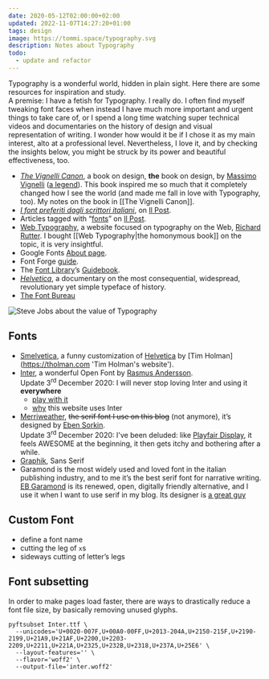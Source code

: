 ```yaml
---
date: 2020-05-12T02:00:00+02:00
updated: 2022-11-07T14:27:20+01:00
tags: design
image: https://tommi.space/typography.svg
description: Notes about Typography
todo:
  - update and refactor
---
```


Typography is a wonderful world, hidden in plain sight. Here there are some resources for inspiration and study.  
A premise: I have a fetish for Typography. I really do. I often find myself tweaking font faces when instead I have much more important and urgent things to take care of, or I spend a long time watching super technical videos and documentaries on the history of design and visual representation of writing. I wonder how would it be if I chose it as my main interest, alto at a professional level. Nevertheless, I love it, and by checking the insights below, you might be struck by its power and beautiful effectiveness, too.

- [<cite>The Vignelli Canon</cite>](https://rationale-design.com/resources/vignelli-canon/ 'The Vignelli Canon on Rationale Design'), a book on design, **the** book on design, by [Massimo Vignelli](https://www.wikiwand.com/en/Massimo_Vignelli 'Massimo Vignelli on Wikipedia') ([a legend](https://nyti.ms/1mzoUBo 'Massimo Vignelli, Visionary Designer Who Untangled the Subway, Dies at 83')). This book inspired me so much that it completely changed how I see the world (and made me fall in love with Typography, too). My notes on the book in [[The Vignelli Canon]].
- [*I font preferiti dagli scrittori italiani*](https://www.ilpost.it/2020/02/09/font-preferiti-scrittori-italiani/ 'I font preferiti dagli scrittori italiani - Il Post'), on [Il Post](https://ilpost.it).
- Articles tagged with “[fonts](https://www.ilpost.it/tag/font/)” on [Il Post](https://ilpost.it).
- [Web Typography](http://webtypography.net/ 'Web Typography'), a website focused on typography on the Web, [Richard Rutter](http://clagnut.com/ 'Richard Rutter'). I bought [[Web Typography|the homonymous book]] on the topic, it is very insightful.
- Google Fonts [About page](https://fonts.google.com/about 'Google Fonts About page').
- Font Forge [guide](http://designwithfontforge.com/en-US/index.html).
- The [Font Library](https://fontlibrary.org/ 'Font Library')’s [Guidebook](https://fontlibrary.org/en/guidebook 'Guidebook page on Font Library').
- [*Helvetica*](https://www.imdb.com/title/tt0847817/ 'Helvetica on IMDb'), a documentary on the most consequential, widespread, revolutionary yet simple typeface of history.
- [The Font Bureau](https://fontbureau.typenetwork.com/ 'The Font Bureau')

![Steve Jobs about the value of Typography](https://youtu.be/UF8uR6Z6KLc?t=209)

## Fonts

- [Smelvetica](http://tholman.com/post/smelvetica 'Smelvetica on Tim Holman website'), a funny customization of [Helvetica](https://en.wikipedia.org/wiki/Helvetica 'Helvetica on Wikipedia') by [Tim Holman](<https://tholman.com> 'Tim Holman's website').
- [Inter](https://rsms.me/inter 'Inter official website'), a wonderful Open Font by [Rasmus Andersson](https://rsms.me 'Rasmus Andersson’s website').  
Update 3<sup>rd</sup> December 2020: I will never stop loving Inter and using it **everywhere**
	- [play with it](https://rsms.me/inter/lab/ 'Inter lab')
	- [why](/genesi#tipografia 'Genesi, tipografia') this website uses Inter
- [Merriweather](https://github.com/SorkinType/Merriweather), ~~the serif font I use on this blog~~ (not anymore), it’s designed by [Eben Sorkin](http://sorkintype.com/about.html 'About Eben Sorkin').  
Update 3<sup>rd</sup> December 2020: I've been deluded: like [Playfair Display](https://github.com/clauseggers/Playfair-Display), it feels AWESOME at the beginning, it then gets itchy and bothering after a while.
- [Graphik](https://commercialtype.com/catalog/graphik), Sans Serif
- Garamond is the most widely used and loved font in the italian publishing industry, and to me it’s the best serif font for narrative writing. [EB Garamond](http://www.georgduffner.at/ebgaramond/ 'EB Garamond official website') is its renewed, open, digitally friendly alternative, and I use it when I want to use serif in my blog. Its designer is [a great guy](http://georgduffner.at/ 'George Duffner personal website')

## Custom Font

- define a font name
- cutting the leg of `x`s
- sideways cutting of letter’s legs

## Font subsetting

In order to make pages load faster, there are ways to drastically reduce a font file size, by basically removing unused glyphs.

```shellsession
pyftsubset Inter.ttf \
  --unicodes='U+0020-007F,U+00A0-00FF,U+2013-204A,U+2150-215F,U+2190-2199,U+21A9,U+21AF,U+2200,U+2203-2209,U+2211,U+221A,U+2325,U+232B,U+2318,U+237A,U+25E6' \
  --layout-features='' \
  --flavor='woff2' \
  --output-file='inter.woff2'
```

